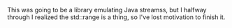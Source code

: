 This was going to be a library emulating Java streamss, but I halfway through I realized the std::range is a thing, so I've lost motivation to finish it.

